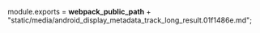 module.exports = __webpack_public_path__ + "static/media/android_display_metadata_track_long_result.01f1486e.md";